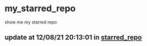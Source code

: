 # my_starred_repo
show me my starred repo

update at 12/08/21 20:13:01 in [starred_repo](./index.html)
---

